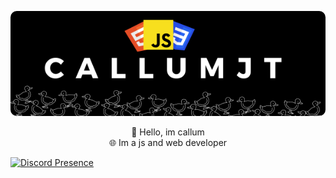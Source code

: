<p align="center" border-radius="10px">
  <img src="./images/CallumJt.png" style="border-radius: 10px;">
</p>
<p align="center">
  👋 Hello, im callum<br>
  🌐 Im a js and web developer<br>
</p>

[![Discord Presence](https://lanyard.cnrad.dev/api/529773171574833152)](https://discord.com/users/529773171574833152?borderRadius=99999px)
